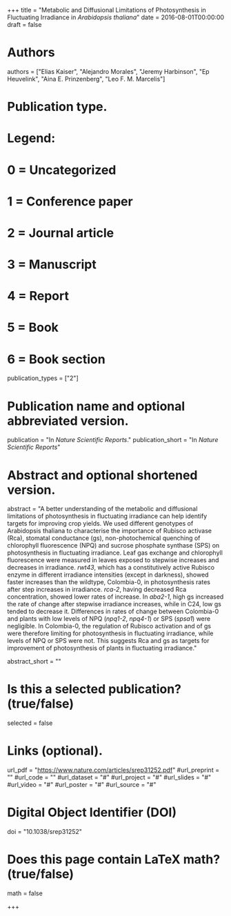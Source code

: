 +++
title = "Metabolic and Diffusional Limitations of Photosynthesis in Fluctuating Irradiance in *Arabidopsis thaliana*"
date = 2016-08-01T00:00:00
draft = false

# Authors
authors = ["Elias Kaiser", "Alejandro Morales", "Jeremy Harbinson", "Ep Heuvelink", "Aina E. Prinzenberg", "Leo F. M. Marcelis"]

# Publication type.
# Legend:
# 0 = Uncategorized
# 1 = Conference paper
# 2 = Journal article
# 3 = Manuscript
# 4 = Report
# 5 = Book
# 6 = Book section
publication_types = ["2"]

# Publication name and optional abbreviated version.
publication = "In *Nature Scientific Reports*."
publication_short = "In *Nature Scientific Reports*"

# Abstract and optional shortened version.
abstract = "A better understanding of the metabolic and diffusional limitations of photosynthesis in fluctuating irradiance can help identify targets for improving crop yields. We used different genotypes of Arabidopsis thaliana to characterise the importance of Rubisco activase (Rca), stomatal conductance (gs), non-photochemical quenching of chlorophyll fluorescence (NPQ) and sucrose phosphate synthase (SPS) on photosynthesis in fluctuating irradiance. Leaf gas exchange and chlorophyll fluorescence were measured in leaves exposed to stepwise increases and decreases in irradiance. *rwt43*, which has a constitutively active Rubisco enzyme in different irradiance intensities (except in darkness), showed faster increases than the wildtype, Colombia-0, in photosynthesis rates after step increases in irradiance. *rca-2*, having decreased Rca concentration, showed lower rates of increase. In *aba2-1*, high gs increased the rate of change after stepwise irradiance increases, while in C24, low gs tended to decrease it. Differences in rates of change between Colombia-0 and plants with low levels of NPQ (*npq1-2*, *npq4-1*) or SPS (*spsa1*) were negligible. In Colombia-0, the regulation of Rubisco activation and of gs were therefore limiting for photosynthesis in fluctuating irradiance, while levels of NPQ or SPS were not. This suggests Rca and gs as targets for improvement of photosynthesis of plants in fluctuating irradiance."

abstract_short = ""

# Is this a selected publication? (true/false)
selected = false

# Links (optional).
url_pdf = "https://www.nature.com/articles/srep31252.pdf"
#url_preprint = ""
#url_code = ""
#url_dataset = "#"
#url_project = "#"
#url_slides = "#"
#url_video = "#"
#url_poster = "#"
#url_source = "#"

# Digital Object Identifier (DOI)
doi = "10.1038/srep31252"

# Does this page contain LaTeX math? (true/false)
math = false


+++
